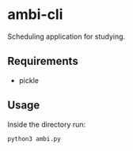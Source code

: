 # ambi-cli
Scheduling application for studying.

## Requirements ##
- pickle

## Usage
Inside the directory run:

``python3 ambi.py``
